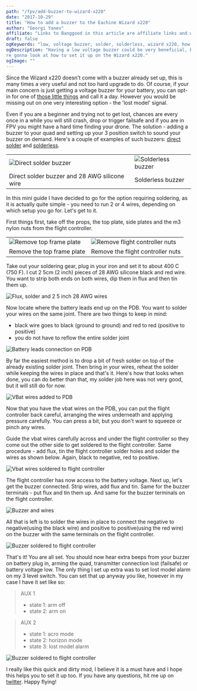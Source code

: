 ```yaml
---
path: "/fpv/add-buzzer-to-wizard-x220"
date: "2017-10-29"
title: "How to add a buzzer to the Eachine Wizard x220"
author: "Georgi Yanev"
affiliate: "Links to Banggood in this article are affiliate links and would support the blog if used to make a purchase."
draft: false
ogKeywords: "low, voltage buzzer, solder, solderless, wizard x220, how to add buzzer, lost model buzzer, betaflight buzzer config"
ogDescription: "Having a low voltage buzzer could be very beneficial, but having a lost model buzzer could be even more beneficial. We'
re gonna look at how to set it up on the Wizard x220."
ogImage: ""
---
```


Since the Wizard x220 doesn't come with a buzzer already set up, this is many times a very useful and not too hard upgrade to do. Of course, if your main concern is just getting a voltage buzzer for your battery, you can opt-in for one of [those little things][1] and call it a day. However you would be missing out on one very interesting option - the 'lost model' signal.

Even if you are a beginner and trying not to get lost, chances are every once in a while you will still crash, drop or trigger failsafe and if you are in FPV you might have a hard time finding your drone. The solution - adding a buzzer to your quad and setting up your 3 position switch to sound your buzzer on demand. Here's a couple of examples of such buzzers: [direct solder][2] and [solderless][3].

|   |   |
|---|---|
| ![Direct solder buzzer](add-buzzer-to-wizard-1.jpg) | ![Solderless buzzer](add-buzzer-to-wizard-2.jpg) |
| Direct solder buzzer and 28 AWG silicone wire | Solderless buzzer |

In this mini guide I have decided to go for the option requiring soldering, as it is actually quite simple - you need to run 2 or 4 wires, depending on which setup you go for. Let's get to it.

First things first, take off the props, the top plate, side plates and the m3 nylon nuts from the flight controller.

|   |   |
|---|---|
| ![Remove top frame plate](add-buzzer-to-wizard-3.jpg) | ![Remove flight controller nuts](add-buzzer-to-wizard-4.jpg) |
| Remove the top frame plate | Remove the flight controller nuts |

Take out your soldering gear, plug in your iron and set it to about 400 C (750 F). I cut 2 5cm (2 inch) pieces of 28 AWG silicone black and red wire. You want to strip both ends on both wires, dip them in flux and then tin them up.

![Flux, solder and 2 5 inch 28 AWG wires](add-buzzer-to-wizard-5.jpg)

Now locate where the battery leads end up on the PDB. You want to solder your wires on the same joint. There are two things to keep in mind:

- black wire goes to black (ground to ground) and red to red (positive to positive)
- you do not have to reflow the entire solder joint

![Battery leads connection on PDB](add-buzzer-to-wizard-6.jpg)

By far the easiest method is to drop a bit of fresh solder on top of the already existing solder joint. Then bring in your wires, reheat the solder while keeping the wires in place and that's it. Here's how that looks when done, you can do better than that, my solder job here was not very good, but it will still do for now.

![VBat wires added to PDB](add-buzzer-to-wizard-7.jpg)

Now that you have the vbat wires on the PDB, you can put the flight controller back careful, arranging the wires underneath and applying pressure carefully. You can press a bit, but you don't want to squeeze or pinch any wires.

Guide the vbat wires carefully across and under the flight controller so they come out the other side to get soldered to the flight controller. Same procedure - add flux, tin the flight controller solder holes and solder the wires as shown below. Again, black to negative, red to positive.

![Vbat wires soldered to flight controller](add-buzzer-to-wizard-8.jpg)

The flight controller has now access to the battery voltage. Next up, let's get the buzzer connected. Strip wires, add flux and tin. Same for the buzzer terminals - put flux and tin them up. And same for the buzzer terminals on the flight controller.

![Buzzer and wires](add-buzzer-to-wizard-9.jpg)

All that is left is to solder the wires in place to connect the negative to negative(using the black wire) and positive to positive(using the red wire) on the buzzer with the same terminals on the flight controller.

![Buzzer soldered to flight controller](add-buzzer-to-wizard-10.jpg)

That's it! You are all set. You should now hear extra beeps from your buzzer on battery plug in, arming the quad, transmitter connection lost (failsafe) or battery voltage low. The only thing I set up extra was to set lost model alarm on my 3 level switch. You can set that up anyway you like, however in my case I have it set like so:

> AUX 1
> - state 1: arm off
> - state 2: arm on

> AUX 2
> - state 1: acro mode
> - state 2: horizon mode
> - state 3: lost model alarm

![Buzzer soldered to flight controller](add-buzzer-to-wizard-11.jpg)

I really like this quick and dirty mod, I believe it is a must have and I hope this helps you to set it up too. If you have any questions, hit me up on <a href="https://twitter.com/jumpalottahigh" target="_blank" rel="noopener">twitter</a>. Happy flying!

[0]: Linkslist
[1]: https://goo.gl/socvNb
[2]: https://goo.gl/1zvDn7
[3]: https://goo.gl/gUps7e